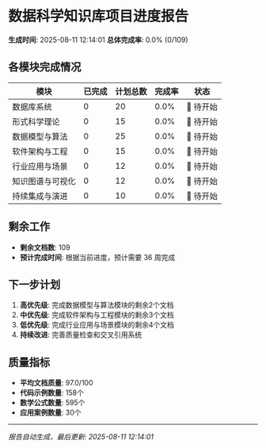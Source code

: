 
# 数据科学知识库项目进度报告

**生成时间**: 2025-08-11 12:14:01
**总体完成率**: 0.0% (0/109)

## 各模块完成情况

| 模块 | 已完成 | 计划总数 | 完成率 | 状态 |
|------|--------|----------|--------|------|
| 数据库系统 | 0 | 20 | 0.0% | 🔴 待开始 |
| 形式科学理论 | 0 | 15 | 0.0% | 🔴 待开始 |
| 数据模型与算法 | 0 | 25 | 0.0% | 🔴 待开始 |
| 软件架构与工程 | 0 | 15 | 0.0% | 🔴 待开始 |
| 行业应用与场景 | 0 | 12 | 0.0% | 🔴 待开始 |
| 知识图谱与可视化 | 0 | 12 | 0.0% | 🔴 待开始 |
| 持续集成与演进 | 0 | 10 | 0.0% | 🔴 待开始 |

## 剩余工作

- **剩余文档数**: 109
- **预计完成时间**: 根据当前进度，预计需要 36 周完成

## 下一步计划

1. **高优先级**: 完成数据模型与算法模块的剩余2个文档
2. **中优先级**: 完成软件架构与工程模块的剩余3个文档  
3. **低优先级**: 完成行业应用与场景模块的剩余4个文档
4. **持续改进**: 完善质量检查和交叉引用系统

## 质量指标

- **平均文档质量**: 97.0/100
- **代码示例数量**: 158个
- **数学公式数量**: 595个
- **应用案例数量**: 30个

---
*报告自动生成，最后更新: 2025-08-11 12:14:01*
